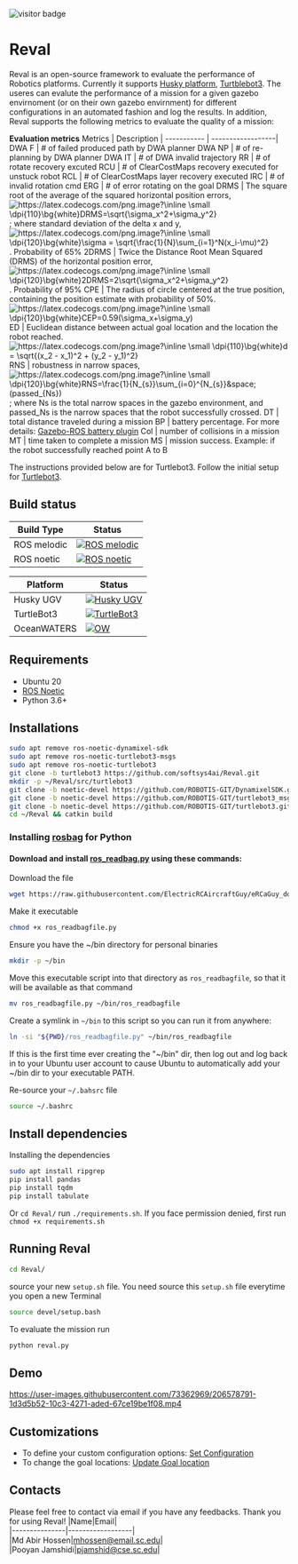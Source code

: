 ![visitor badge](https://visitor-badge.glitch.me/badge?page_id=abirhossen786.486687358-badge)

# Reval
Reval is an open-source framework to evaluate the performance of Robotics platforms. Currently it supports [Husky platform](https://clearpathrobotics.com/husky-unmanned-ground-vehicle-robot/), [Turtblebot3](https://emanual.robotis.com/docs/en/platform/turtlebot3/overview/). The useres can evalute the performance of a mission for a given gazebo envirnoment (or on their own gazebo envirnment) for different configurations in an automated fashion and log the results. In addition, Reval supports the following metrics to evaluate the quality of a mission:

**Evaluation metrics**
Metrics         |    Description    |
-----------     | ------------------|
DWA F           | # of failed produced path by DWA planner
DWA NP          | # of re-planning by DWA planner
DWA IT          | # of DWA invalid trajectory
RR              | # of rotate recovery excuted
RCU             | # of ClearCostMaps recovery executed for unstuck robot 
RCL             | # of ClearCostMaps layer recovery executed
IRC             | # of invalid rotation cmd
ERG             | # of error rotating on the goal
DRMS            | The square root of the average of the squared horizontal position errors, <img src="https://latex.codecogs.com/png.image?\inline&space;\small&space;\dpi{110}\bg{white}DRMS=\sqrt{\sigma_x^2&plus;\sigma_y^2}" title="https://latex.codecogs.com/png.image?\inline \small \dpi{110}\bg{white}DRMS=\sqrt{\sigma_x^2&plus;\sigma_y^2}" /> ;   where standard deviation of the delta x and y,  <img src="https://latex.codecogs.com/png.image?\inline&space;\small&space;\dpi{120}\bg{white}\sigma&space;=&space;\sqrt{\frac{1}{N}\sum_{i=1}^N(x_i-\mu)^2}" title="https://latex.codecogs.com/png.image?\inline \small \dpi{120}\bg{white}\sigma = \sqrt{\frac{1}{N}\sum_{i=1}^N(x_i-\mu)^2}" />. Probability of 65%
2DRMS           | Twice the Distance Root Mean Squared (DRMS) of the horizontal position error, <img src="https://latex.codecogs.com/png.image?\inline&space;\small&space;\dpi{120}\bg{white}2DRMS=2\sqrt{\sigma_x^2&plus;\sigma_y^2}" title="https://latex.codecogs.com/png.image?\inline \small \dpi{120}\bg{white}2DRMS=2\sqrt{\sigma_x^2&plus;\sigma_y^2}" />. Probability of 95%
CPE             | The radius of circle centered at the true position, containing the position estimate with probability of 50%. <img src="https://latex.codecogs.com/png.image?\inline&space;\small&space;\dpi{120}\bg{white}CEP=0.59(\sigma_x&plus;\sigma_y)" title="https://latex.codecogs.com/png.image?\inline \small \dpi{120}\bg{white}CEP=0.59(\sigma_x+\sigma_y)" />
ED              | Euclidean distance between actual goal location and the location the robot reached. <img src="https://latex.codecogs.com/png.image?\inline&space;\small&space;\dpi{110}\bg{white}d&space;=&space;\sqrt{(x_2&space;-&space;x_1)^2&space;&plus;&space;(y_2&space;-&space;y_1)^2}" title="https://latex.codecogs.com/png.image?\inline \small \dpi{110}\bg{white}d = \sqrt{(x_2 - x_1)^2 + (y_2 - y_1)^2}" />
RNS             | robustness in narrow spaces, <img src="https://latex.codecogs.com/png.image?\inline&space;\small&space;\dpi{120}\bg{white}RNS=\frac{1}{N_{s}}\sum_{i=1}^{N_{s}}&space;(passed_{Ns})" title="https://latex.codecogs.com/png.image?\inline \small \dpi{120}\bg{white}RNS=\frac{1}{N_{s}}\sum_{i=0}^{N_{s}}&space;(passed_{Ns})" /> ; where Ns is the total narrow spaces in the gazebo environment, and passed_Ns is the narrow spaces that the robot successfully crossed.
DT             | total distance traveled during a mission
BP             | battery percentage. For more details: [Gazebo-ROS battery plugin](src/husky_ws/src/gazebo_ros_battery/#gazebo-ros-battery-plugin)
Col            | number of collisions in a mission
MT             | time taken to complete a mission
MS             | mission success. Example: if the robot successfully reached point A to B

The instructions provided below are for Turtlebot3. Follow the initial setup for [Turtlebot3](https://emanual.robotis.com/docs/en/platform/turtlebot3/quick-start/).

## Build status
Build Type      |    Status     |
-----------     | --------------|
ROS melodic     | [![ROS melodic](https://img.shields.io/badge/ROS_meoldic-failing-FF0000)](http://wiki.ros.org/melodic/Installation/Ubuntu)
ROS noetic      | [![ROS noetic](https://img.shields.io/badge/ROS_noetic-passing-success)](http://wiki.ros.org/noetic/Installation/Ubuntu)

Platform        |    Status     |
-----------     | --------------|
Husky UGV     | [![Husky UGV](https://img.shields.io/badge/Husky_UGV-passing-success)](https://www.clearpathrobotics.com/assets/guides/noetic/husky/SimulatingHusky.html)
TurtleBot3      | [![TurtleBot3](https://img.shields.io/badge/TurtleBot3-passing-success)](https://emanual.robotis.com/docs/en/platform/turtlebot3/quick-start/)
OceanWATERS     | [![OW](https://img.shields.io/badge/OceanWATERS-coming_soon-ff69b4)](https://github.com/nasa/ow_simulator)



## Requirements
* Ubuntu 20
* [ROS Noetic](http://wiki.ros.org/noetic/Installation/Ubuntu) 
* Python 3.6+

## Installations
```sh
sudo apt remove ros-noetic-dynamixel-sdk
sudo apt remove ros-noetic-turtlebot3-msgs
sudo apt remove ros-noetic-turtlebot3
git clone -b turtlebot3 https://github.com/softsys4ai/Reval.git
mkdir -p ~/Reval/src/turtlebot3
git clone -b noetic-devel https://github.com/ROBOTIS-GIT/DynamixelSDK.git
git clone -b noetic-devel https://github.com/ROBOTIS-GIT/turtlebot3_msgs.git
git clone -b noetic-devel https://github.com/ROBOTIS-GIT/turtlebot3.git
cd ~/Reval && catkin build
```

### Installing [rosbag](http://wiki.ros.org/rosbag) for Python
#### Download and install [ros_readbag.py](http://wiki.ros.org/ROS/Tutorials/reading%20msgs%20from%20a%20bag%20file) using these commands:
Download the file
```sh
wget https://raw.githubusercontent.com/ElectricRCAircraftGuy/eRCaGuy_dotfiles/master/useful_scripts/ros_readbagfile.py
```
Make it executable
```sh
chmod +x ros_readbagfile.py
```
Ensure you have the ~/bin directory for personal binaries
```sh
mkdir -p ~/bin
```
Move this executable script into that directory as `ros_readbagfile`, so that it will be available as that command
```sh
mv ros_readbagfile.py ~/bin/ros_readbagfile
```
Create a symlink in `~/bin` to this script so you can run it from anywhere:
```sh
ln -si "${PWD}/ros_readbagfile.py" ~/bin/ros_readbagfile
```
If this is the first time ever creating the "~/bin" dir, then log out and log back in to your Ubuntu user account to cause Ubuntu to automatically add your ~/bin dir to your executable PATH.

Re-source your `~/.bahsrc` file
```sh
source ~/.bashrc
```
## Install dependencies
Installing the dependencies
```sh
sudo apt install ripgrep
pip install pandas
pip install tqdm
pip install tabulate 
```
Or `cd Reval/` run `./requirements.sh`. If you face permission denied, first run `chmod +x requirements.sh` 


## Running Reval
```sh
cd Reval/
```
source your new `setup.sh` file. You need source this `setup.sh` file everytime you open a new Terminal
```sh
source devel/setup.bash
```
To evaluate the mission run
```sh
python reval.py
```

## Demo
https://user-images.githubusercontent.com/73362969/206578791-1d3d5b52-10c3-4271-aded-67ce19be1f08.mp4


## Customizations
- To define your custom configuration options: [Set Configuration](/src/benchmark/README.md#cahnging-configuration-options)
- To change the goal locations: [Update Goal location](/src/benchmark/README.md#define-mission-specifications)


## Contacts
Please feel free to contact via email if you have any feedbacks. Thank you for using Reval!
|Name|Email|     
|---------------|------------------|      
|Md Abir Hossen|mhossen@email.sc.edu|          
|Pooyan Jamshidi|pjamshid@cse.sc.edu|  
